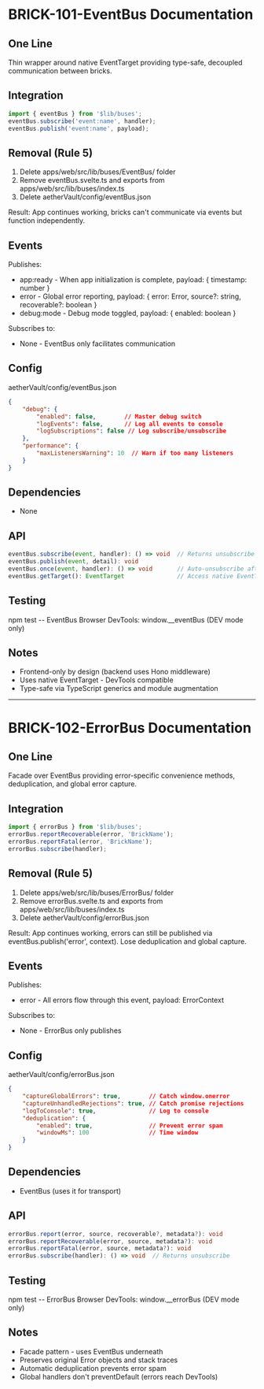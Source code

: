 # BRICK-101-EventBus Documentation

## One Line
Thin wrapper around native EventTarget providing type-safe, decoupled communication between bricks.

## Integration
```typescript
import { eventBus } from '$lib/buses';
eventBus.subscribe('event:name', handler);
eventBus.publish('event:name', payload);
```

## Removal (Rule 5)

1. Delete apps/web/src/lib/buses/EventBus/ folder
2. Remove eventBus.svelte.ts and exports from apps/web/src/lib/buses/index.ts
3. Delete aetherVault/config/eventBus.json

Result: App continues working, bricks can't communicate via events but function independently.

## Events

Publishes:
- app:ready - When app initialization is complete, payload: { timestamp: number }
- error - Global error reporting, payload: { error: Error, source?: string, recoverable?: boolean }
- debug:mode - Debug mode toggled, payload: { enabled: boolean }

Subscribes to:
- None - EventBus only facilitates communication

## Config

aetherVault/config/eventBus.json
```json
{
    "debug": {
        "enabled": false,        // Master debug switch
        "logEvents": false,      // Log all events to console
        "logSubscriptions": false // Log subscribe/unsubscribe
    },
    "performance": {
        "maxListenersWarning": 10  // Warn if too many listeners
    }
}
```

## Dependencies

- None

## API

```typescript
eventBus.subscribe(event, handler): () => void  // Returns unsubscribe function
eventBus.publish(event, detail): void
eventBus.once(event, handler): () => void       // Auto-unsubscribe after first event
eventBus.getTarget(): EventTarget               // Access native EventTarget
```

## Testing

npm test -- EventBus
Browser DevTools: window.__eventBus (DEV mode only)

## Notes

- Frontend-only by design (backend uses Hono middleware)
- Uses native EventTarget - DevTools compatible
- Type-safe via TypeScript generics and module augmentation

---

# BRICK-102-ErrorBus Documentation

## One Line
Facade over EventBus providing error-specific convenience methods, deduplication, and global error capture.

## Integration
```typescript
import { errorBus } from '$lib/buses';
errorBus.reportRecoverable(error, 'BrickName');
errorBus.reportFatal(error, 'BrickName');
errorBus.subscribe(handler);
```

## Removal (Rule 5)

1. Delete apps/web/src/lib/buses/ErrorBus/ folder
2. Remove errorBus.svelte.ts and exports from apps/web/src/lib/buses/index.ts
3. Delete aetherVault/config/errorBus.json

Result: App continues working, errors can still be published via eventBus.publish('error', context). Lose deduplication and global capture.

## Events

Publishes:
- error - All errors flow through this event, payload: ErrorContext

Subscribes to:
- None - ErrorBus only publishes

## Config

aetherVault/config/errorBus.json
```json
{
    "captureGlobalErrors": true,        // Catch window.onerror
    "captureUnhandledRejections": true, // Catch promise rejections  
    "logToConsole": true,               // Log to console
    "deduplication": {
        "enabled": true,                // Prevent error spam
        "windowMs": 100                 // Time window
    }
}
```

## Dependencies

- EventBus (uses it for transport)

## API

```typescript
errorBus.report(error, source, recoverable?, metadata?): void
errorBus.reportRecoverable(error, source, metadata?): void
errorBus.reportFatal(error, source, metadata?): void
errorBus.subscribe(handler): () => void  // Returns unsubscribe
```

## Testing

npm test -- ErrorBus
Browser DevTools: window.__errorBus (DEV mode only)

## Notes

- Facade pattern - uses EventBus underneath
- Preserves original Error objects and stack traces
- Automatic deduplication prevents error spam
- Global handlers don't preventDefault (errors reach DevTools)